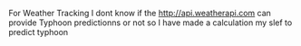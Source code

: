For Weather Tracking
I dont know if the http://api.weatherapi.com can provide Typhoon predictionns or not
so I have made a calculation my slef to predict typhoon

